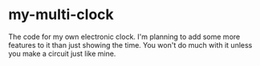 # my-multi-clock
The code for my own electronic clock. I'm planning to add some more features to it than just showing the time. You won't do much with it unless you make a circuit just like mine.
